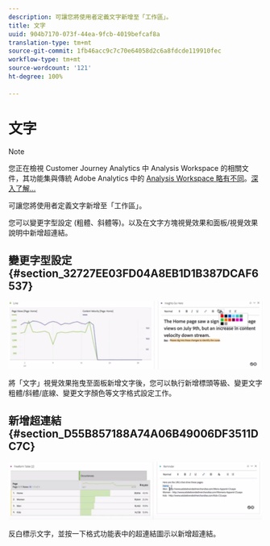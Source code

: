 ```yaml
---
description: 可讓您將使用者定義文字新增至「工作區」。
title: 文字
uuid: 904b7170-073f-44ea-9fcb-4019befcaf8a
translation-type: tm+mt
source-git-commit: 1fb46acc9c7c70e64058d2c6a8fdcde119910fec
workflow-type: tm+mt
source-wordcount: '121'
ht-degree: 100%

---
```



# 文字

>[!NOTE]
>
>您正在檢視 Customer Journey Analytics 中 Analysis Workspace 的相關文件，其功能集與傳統 Adobe Analytics 中的 [Analysis Workspace 略有不同](https://docs.adobe.com/content/help/zh-Hant/analytics/analyze/analysis-workspace/home.html)。[深入了解...](/help/getting-started/cja-aa.md)

可讓您將使用者定義文字新增至「工作區」。

您可以變更字型設定 (粗體、斜體等)。以及在文字方塊視覺效果和面板/視覺效果說明中新增超連結。

## 變更字型設定 {#section_32727EE03FD04A8EB1D1B387DCAF6537}

![](assets/rich-text1.png)

將「文字」視覺效果拖曳至面板新增文字後，您可以執行新增標頭等級、變更文字粗體/斜體/底線、變更文字顏色等文字格式設定工作。

## 新增超連結 {#section_D55B857188A74A06B49006DF3511DC7C}

![](assets/rich-text2.png)

反白標示文字，並按一下格式功能表中的超連結圖示以新增超連結。
